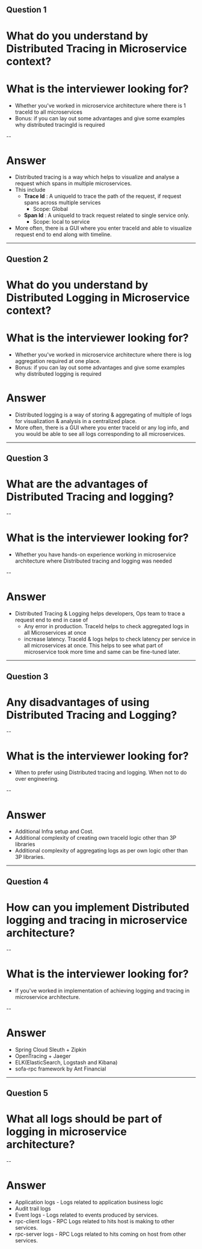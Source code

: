 ## Question 1
# What do you understand by Distributed Tracing in Microservice context?

# What is the interviewer looking for?
- Whether you've worked in microservice architecture where there is 1 traceId to all microservices
- Bonus: if you can lay out some advantages and give some examples why distributed tracingId is required

--

# Answer
- Distributed tracing is a way which helps to visualize and analyse a request which spans in multiple microservices.
- This include
  - **Trace Id** : A uniqueId to trace the path of the request, if request spans across multiple services
    - Scope: Global
  - **Span Id** : A uniqueId to track request related to single service only.
    - Scope: local to service
- More often, there is a GUI where you enter traceId and able to visualize request end to end along with timeline.  

---
## Question 2
# What do you understand by Distributed Logging in Microservice context?

# What is the interviewer looking for?
- Whether you've worked in microservice architecture where there is log aggregation required at one place.
- Bonus: if you can lay out some advantages and give some examples why distributed logging is required


# Answer
- Distributed logging is a way of storing & aggregating of multiple of logs for visualization & analysis in a 
  centralized place.
- More often, there is a GUI where you enter traceId or any log info, and you would be able to see all logs 
  corresponding to all microservices.

---

## Question 3
# What are the advantages of Distributed Tracing and logging?

--

# What is the interviewer looking for?
- Whether you have hands-on experience working in microservice architecture where Distributed tracing and logging 
  was needed

--

# Answer
- Distributed Tracing & Logging helps developers, Ops team to trace a request end to end in case of 
    - Any error in production. TraceId helps to check aggregated logs in all Microservices at once
    - increase latency. TraceId & logs helps to check latency per service in all microservices at once. This helps 
      to see what part of microservice took more time and same can be fine-tuned later.
  
---

## Question 3
# Any disadvantages of using Distributed Tracing and Logging?

--

# What is the interviewer looking for?
- When to prefer using Distributed tracing and logging. When not to do over engineering.

--

# Answer
- Additional Infra setup and Cost.
- Additional complexity of creating own traceId logic other than 3P libraries
- Additional complexity of aggregating logs as per own logic other than 3P libraries.

---

## Question 4
# How can you implement Distributed logging and tracing in microservice architecture?

--

# What is the interviewer looking for?
- If you've worked in implementation of achieving logging and tracing in microservice architecture.

--

# Answer
- Spring Cloud Sleuth + Zipkin
- OpenTracing + Jaeger
- ELK(ElasticSearch, Logstash and Kibana)
- sofa-rpc framework by Ant Financial

---

## Question 5
# What all logs should be part of logging in microservice architecture?

--

# Answer
- Application logs - Logs related to application business logic
- Audit trail logs
- Event logs - Logs related to events produced by services.  
- rpc-client logs - RPC Logs related to hits host is making to other services.
- rpc-server logs - RPC Logs related to hits coming on host from other services.
